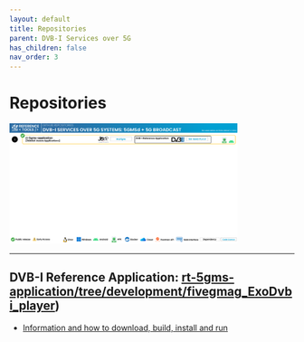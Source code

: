 ```yaml
---
layout: default
title: Repositories
parent: DVB-I Services over 5G
has_children: false
nav_order: 3
---
```

# Repositories

<img src="../../assets/images/projects/dvb_repos.png" style="width: 80%">

---

## DVB-I Reference Application: [rt-5gms-application/tree/development/fivegmag_ExoDvbi_player](https://github.com/5G-MAG/rt-5gms-application/tree/development/fivegmag_ExoDvbi_player))
* [Information and how to download, build, install and run](https://github.com/5G-MAG/rt-5gms-application/tree/development/fivegmag_ExoDvbi_player#readme)
